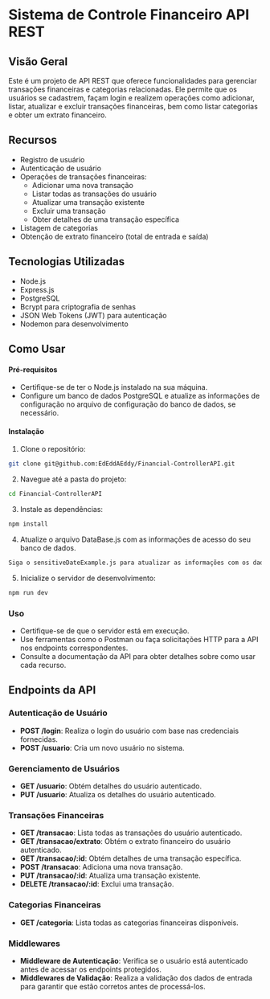 # Sistema de Controle Financeiro API REST


## Visão Geral

Este é um projeto de API REST que oferece funcionalidades para gerenciar transações financeiras e categorias relacionadas. Ele permite que os usuários se cadastrem, façam login e realizem operações como adicionar, listar, atualizar e excluir transações financeiras, bem como listar categorias e obter um extrato financeiro.

## Recursos 
- Registro de usuário
- Autenticação de usuário
- Operações de transações financeiras:
   - Adicionar uma nova transação
   - Listar todas as transações do usuário
   - Atualizar uma transação existente
   - Excluir uma transação
   - Obter detalhes de uma transação específica
- Listagem de categorias
- Obtenção de extrato financeiro (total de entrada e saída)

##  Tecnologias Utilizadas
- Node.js
- Express.js
- PostgreSQL
- Bcrypt para criptografia de senhas
- JSON Web Tokens (JWT) para autenticação
- Nodemon para desenvolvimento

## Como Usar
#### Pré-requisitos
- Certifique-se de ter o Node.js instalado na sua máquina.
- Configure um banco de dados PostgreSQL e atualize as informações de configuração no arquivo de configuração do banco de dados, se necessário.
#### Instalação
1. Clone o repositório:
```bash
git clone git@github.com:EdEddAEddy/Financial-ControllerAPI.git
```

2. Navegue até a pasta do projeto:
```bash
cd Financial-ControllerAPI
```
3. Instale as dependências:
```bash
npm install
```

4. Atualize o arquivo DataBase.js com as informações de acesso do seu banco de dados.
```bash
Siga o sensitiveDateExample.js para atualizar as informações com os dados do seu banco de dados.
```

5. Inicialize o servidor de desenvolvimento:
```bash
npm run dev
```

### Uso
- Certifique-se de que o servidor está em execução.
- Use ferramentas como o Postman ou faça solicitações HTTP para a API nos endpoints correspondentes.
- Consulte a documentação da API para obter detalhes sobre como usar cada recurso.

## Endpoints da API

### Autenticação de Usuário

- **POST /login**: Realiza o login do usuário com base nas credenciais fornecidas.
- **POST /usuario**: Cria um novo usuário no sistema.

### Gerenciamento de Usuários

- **GET /usuario**: Obtém detalhes do usuário autenticado.
- **PUT /usuario**: Atualiza os detalhes do usuário autenticado.

### Transações Financeiras

- **GET /transacao**: Lista todas as transações do usuário autenticado.
- **GET /transacao/extrato**: Obtém o extrato financeiro do usuário autenticado.
- **GET /transacao/:id**: Obtém detalhes de uma transação específica.
- **POST /transacao**: Adiciona uma nova transação.
- **PUT /transacao/:id**: Atualiza uma transação existente.
- **DELETE /transacao/:id**: Exclui uma transação.

### Categorias Financeiras

- **GET /categoria**: Lista todas as categorias financeiras disponíveis.

### Middlewares

- **Middleware de Autenticação**: Verifica se o usuário está autenticado antes de acessar os endpoints protegidos.
- **Middlewares de Validação**: Realiza a validação dos dados de entrada para garantir que estão corretos antes de processá-los.
